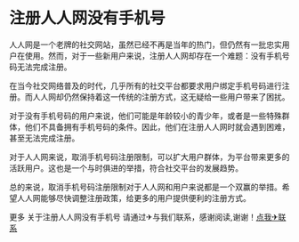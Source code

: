 # 注册人人网没有手机号

人人网是一个老牌的社交网站，虽然已经不再是当年的热门，但仍然有一批忠实用户在使用。然而，对于一些新用户来说，注册人人网却存在一个难题：没有手机号码无法完成注册。

在当今社交网络普及的时代，几乎所有的社交平台都要求用户绑定手机号码进行注册。而人人网却仍然保持着这一传统的注册方式，这无疑给一些用户带来了困扰。

对于没有手机号码的用户来说，他们可能是年龄较小的青少年，或者是一些特殊群体，他们不具备拥有手机号码的条件。因此，他们在注册人人网时就会遇到困难，甚至无法完成注册。

对于人人网来说，取消手机号码注册限制，可以扩大用户群体，为平台带来更多的活跃用户。这也是一个与时俱进的举措，符合社交平台的发展趋势。

总的来说，取消手机号码注册限制对于人人网和用户来说都是一个双赢的举措。希望人人网能够尽快调整注册政策，给更多的用户提供便利的注册方式。

更多 关于注册人人网没有手机号 请通过✈与我们联系，感谢阅读,谢谢！[点我✈联系](https://ss.k02.cc)